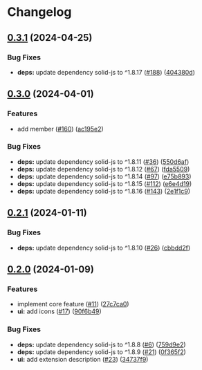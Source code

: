 # Changelog

## [0.3.1](https://github.com/noriapi/clean-youtube-chat/compare/clean-youtube-chat-v0.3.0...clean-youtube-chat-v0.3.1) (2024-04-25)


### Bug Fixes

* **deps:** update dependency solid-js to ^1.8.17 ([#188](https://github.com/noriapi/clean-youtube-chat/issues/188)) ([404380d](https://github.com/noriapi/clean-youtube-chat/commit/404380dbb8e62fa6fa20eaea3f856002bb98b928))

## [0.3.0](https://github.com/noriapi/clean-youtube-chat/compare/clean-youtube-chat-v0.2.1...clean-youtube-chat-v0.3.0) (2024-04-01)


### Features

* add member ([#160](https://github.com/noriapi/clean-youtube-chat/issues/160)) ([ac195e2](https://github.com/noriapi/clean-youtube-chat/commit/ac195e20efd86b7600cb156391aa1a698c8ea075))


### Bug Fixes

* **deps:** update dependency solid-js to ^1.8.11 ([#36](https://github.com/noriapi/clean-youtube-chat/issues/36)) ([550d6af](https://github.com/noriapi/clean-youtube-chat/commit/550d6af4460860ddeb54051a4e21406d125f8deb))
* **deps:** update dependency solid-js to ^1.8.12 ([#67](https://github.com/noriapi/clean-youtube-chat/issues/67)) ([fda5509](https://github.com/noriapi/clean-youtube-chat/commit/fda5509d6c8746fc1b5cd89ee492f4e879ea9e2d))
* **deps:** update dependency solid-js to ^1.8.14 ([#97](https://github.com/noriapi/clean-youtube-chat/issues/97)) ([e75b893](https://github.com/noriapi/clean-youtube-chat/commit/e75b89327220093538686d1d43ea190d58161ad6))
* **deps:** update dependency solid-js to ^1.8.15 ([#112](https://github.com/noriapi/clean-youtube-chat/issues/112)) ([e6e4d19](https://github.com/noriapi/clean-youtube-chat/commit/e6e4d19eed99b44fed31c0ab3a02cf110bdd7948))
* **deps:** update dependency solid-js to ^1.8.16 ([#143](https://github.com/noriapi/clean-youtube-chat/issues/143)) ([2e1f1c9](https://github.com/noriapi/clean-youtube-chat/commit/2e1f1c950f93f76349caaa6a41b1b53fe9276b41))

## [0.2.1](https://github.com/noriapi/clean-youtube-chat/compare/clean-youtube-chat-v0.2.0...clean-youtube-chat-v0.2.1) (2024-01-11)


### Bug Fixes

* **deps:** update dependency solid-js to ^1.8.10 ([#26](https://github.com/noriapi/clean-youtube-chat/issues/26)) ([cbbdd2f](https://github.com/noriapi/clean-youtube-chat/commit/cbbdd2fa0355c42c597f2042aaa7872cdcdd756f))

## [0.2.0](https://github.com/noriapi/clean-youtube-chat/compare/clean-youtube-chat-v0.1.0...clean-youtube-chat-v0.2.0) (2024-01-09)


### Features

* implement core feature ([#11](https://github.com/noriapi/clean-youtube-chat/issues/11)) ([27c7ca0](https://github.com/noriapi/clean-youtube-chat/commit/27c7ca0da65f1a1edf84c57827c0717ddd3e6c8f))
* **ui:** add icons ([#17](https://github.com/noriapi/clean-youtube-chat/issues/17)) ([90f6b49](https://github.com/noriapi/clean-youtube-chat/commit/90f6b49f2d2e111a203b08b4db236ebe65c1628c))


### Bug Fixes

* **deps:** update dependency solid-js to ^1.8.8 ([#6](https://github.com/noriapi/clean-youtube-chat/issues/6)) ([759d9e2](https://github.com/noriapi/clean-youtube-chat/commit/759d9e21e3e1db0aeafee7b28b1efdc870255654))
* **deps:** update dependency solid-js to ^1.8.9 ([#21](https://github.com/noriapi/clean-youtube-chat/issues/21)) ([0f365f2](https://github.com/noriapi/clean-youtube-chat/commit/0f365f2aacf5fea11d4afbd61707c1487089d7e6))
* **ui:** add extension description ([#23](https://github.com/noriapi/clean-youtube-chat/issues/23)) ([34737f9](https://github.com/noriapi/clean-youtube-chat/commit/34737f95bdaf94d34bdc3434bb5910640bdd236d))

